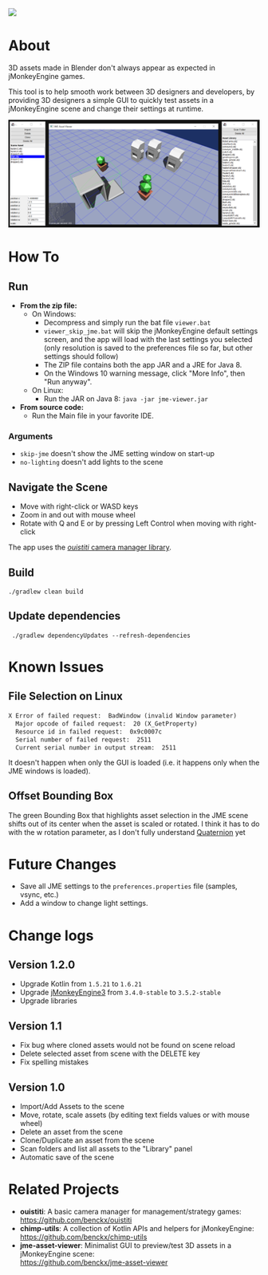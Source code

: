 <a href="https://paypal.me/benckx/2">
<img src="https://img.shields.io/badge/Donate-PayPal-green.svg"/>
</a>

# About

3D assets made in Blender don't always appear as expected in jMonkeyEngine games.

This tool is to help smooth work between 3D designers and developers, by providing 3D designers a simple GUI to quickly
test assets in a jMonkeyEngine scene and change their settings at runtime.

![](img/viewer1.png)

# How To

## Run

* **From the zip file:**
    * On Windows:
        * Decompress and simply run the bat file `viewer.bat`
        * `viewer_skip_jme.bat` will skip the jMonkeyEngine default settings screen, and the app will load with the last
          settings you selected (only resolution is saved to the preferences file so far, but other settings should
          follow)
        * The ZIP file contains both the app JAR and a JRE for Java 8.
        * On the Windows 10 warning message, click "More Info", then "Run anyway".
    * On Linux:
        * Run the JAR on Java 8: `java -jar jme-viewer.jar`
* **From source code:**
    * Run the Main file in your favorite IDE.

### Arguments

- `skip-jme` doesn't show the JME setting window on start-up
- `no-lighting` doesn't add lights to the scene

## Navigate the Scene

- Move with right-click or WASD keys
- Zoom in and out with mouse wheel
- Rotate with Q and E or by pressing Left Control when moving with right-click

The app uses the [*ouistiti* camera manager library](https://github.com/benckx/ouistiti).

## Build

```
./gradlew clean build
```

## Update dependencies

```
 ./gradlew dependencyUpdates --refresh-dependencies
```

# Known Issues

## File Selection on Linux

```
X Error of failed request:  BadWindow (invalid Window parameter)
  Major opcode of failed request:  20 (X_GetProperty)
  Resource id in failed request:  0x9c0007c
  Serial number of failed request:  2511
  Current serial number in output stream:  2511
```

It doesn't happen when only the GUI is loaded (i.e. it happens only when the JME windows is loaded).

## Offset Bounding Box

The green Bounding Box that highlights asset selection in the JME scene shifts out of its center when the asset is
scaled or rotated. I think it has to do with the w rotation parameter, as I don't fully
understand [Quaternion](https://javadoc.jmonkeyengine.org/v3.5.2-stable/com/jme3/math/Quaternion.html) yet

# Future Changes

* Save all JME settings to the `preferences.properties` file (samples, vsync, etc.)
* Add a window to change light settings.

# Change logs

## Version 1.2.0

* Upgrade Kotlin from `1.5.21` to `1.6.21`
* Upgrade [jMonkeyEngine3](https://jmonkeyengine.org/) from `3.4.0-stable` to `3.5.2-stable`
* Upgrade libraries

## Version 1.1

* Fix bug where cloned assets would not be found on scene reload
* Delete selected asset from scene with the DELETE key
* Fix spelling mistakes

## Version 1.0

* Import/Add Assets to the scene
* Move, rotate, scale assets (by editing text fields values or with mouse wheel)
* Delete an asset from the scene
* Clone/Duplicate an asset from the scene
* Scan folders and list all assets to the "Library" panel
* Automatic save of the scene

# Related Projects

* **ouistiti**: A basic camera manager for management/strategy games:<br/>
  https://github.com/benckx/ouistiti
* **chimp-utils**: A collection of Kotlin APIs and helpers for jMonkeyEngine:<br/>
  https://github.com/benckx/chimp-utils
* **jme-asset-viewer**: Minimalist GUI to preview/test 3D assets in a jMonkeyEngine scene:<br/>
  https://github.com/benckx/jme-asset-viewer
